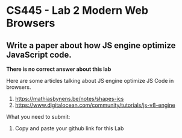 # CS445 - Lab 2 Modern Web Browsers

## Write a paper about how JS engine optimize JavaScript code.
**There is no correct answer about this lab**

Here are some articles talking about JS engine optimize JS Code in browsers.
1. https://mathiasbynens.be/notes/shapes-ics
2. https://www.digitalocean.com/community/tutorials/js-v8-engine

 

What you need to submit:
1. Copy and paste your github link for this Lab